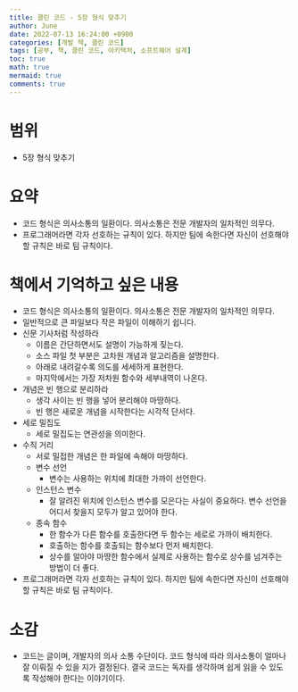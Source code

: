 ```yaml
---
title: 클린 코드 - 5장 형식 맞추기
author: June
date: 2022-07-13 16:24:00 +0900
categories: [개발 책, 클린 코드]
tags: [공부, 책, 클린 코드, 아키텍처, 소프트웨어 설계]
toc: true
math: true
mermaid: true
comments: true
---
```

# 범위
- 5장 형식 맞추기

# 요약
-  코드 형식은 의사소통의 일환이다. 의사소통은 전문 개발자의 일차적인 의무다.
- 프로그래머라면 각자 선호하는 규칙이 있다. 하지만 팀에 속한다면 자신이 선호해야 할 규칙은 바로 팀 규칙이다.

# 책에서 기억하고 싶은 내용
- 코드 형식은 의사소통의 일환이다. 의사소통은 전문 개발자의 일차적인 의무다.
- 일반적으로 큰 파일보다 작은 파일이 이해하기 쉽니다.
- 신문 기사처럼 작성하라
    - 이름은 간단하면서도 설명이 가능하게 짖는다.
    - 소스 파일 첫 부분은 고차원 개념과 알고리즘을 설명한다.
    - 아래로 내려갈수록 의도를 세세하게 표현한다.
    - 마지막에서는 가장 저차원 함수와 세부내역이 나온다.
- 개념은 빈 행으로 분리하라
    - 생각 사이는 빈 행을 넣어 분리해야 마땅하다.
    - 빈 행은 새로운 개념을 시작한다는 시각적 단서다.
- 세로 밀집도
    - 세로 밀집도는 연관성을 의미한다.
- 수직 거리
    - 서로 밀접한 개념은 한 파일에 속해야 마땅하다.
    - 변수 선언
        - 변수는 사용하는 위치에 최대한 가까이 선언한다.
    - 인스턴스 변수
        - 잘 알려진 위치에 인스턴스 변수를 모은다는 사실이 중요하다. 변수 선언을 어디서 찾을지 모두가 알고 있어야 한다.
    - 종속 함수
        - 한 함수가 다른 함수를 호출한다면 두 함수는 세로로 가까이 배치한다.
        - 호출하는 함수를 호출되는 함수보다 먼저 배치한다.
        - 상수를 알아야 마땅한 함수에서 실제로 사용하는 함수로 상수를 넘겨주는 방법이 더 좋다.
- 프로그래머라면 각자 선호하는 규칙이 있다. 하지만 팀에 속한다면 자신이 선호해야 할 규칙은 바로 팀 규칙이다.

# 소감
- 코드는 글이며, 개발자의 의사 소통 수단이다. 코드 형식에 따라 의사소통이 얼마나 잘 이뤄질 수 있을 지가 결정된다. 결국 코드는 독자를 생각하며 쉽게 읽을 수 있도록 작성해야 한다는 이야기이다.